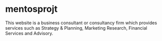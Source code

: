 # mentosprojt
This website is a business consultant or consultancy firm which provides services such as Strategy 
& Planning, Marketing Research, Financial Services and Advisory.
